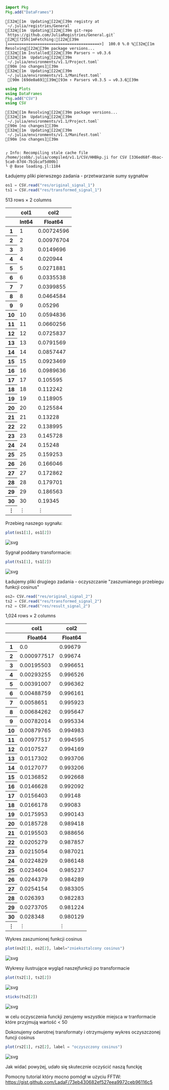 

```julia
import Pkg
Pkg.add("DataFrames")
```

    [32m[1m  Updating[22m[39m registry at `~/.julia/registries/General`
    [32m[1m  Updating[22m[39m git-repo `https://github.com/JuliaRegistries/General.git`
    [2K[?25h[1mFetching:[22m[39m [========================================>]  100.0 %.0 %[32m[1m Resolving[22m[39m package versions...
    [32m[1m Installed[22m[39m Parsers ─ v0.3.6
    [32m[1m  Updating[22m[39m `~/.julia/environments/v1.1/Project.toml`
    [90m [no changes][39m
    [32m[1m  Updating[22m[39m `~/.julia/environments/v1.1/Manifest.toml`
     [90m [69de0a69][39m[93m ↑ Parsers v0.3.5 ⇒ v0.3.6[39m



```julia
using Plots
using DataFrames
Pkg.add("CSV")
using CSV
```

    [32m[1m Resolving[22m[39m package versions...
    [32m[1m  Updating[22m[39m `~/.julia/environments/v1.1/Project.toml`
    [90m [no changes][39m
    [32m[1m  Updating[22m[39m `~/.julia/environments/v1.1/Manifest.toml`
    [90m [no changes][39m


    ┌ Info: Recompiling stale cache file /home/jcobb/.julia/compiled/v1.1/CSV/HHBkp.ji for CSV [336ed68f-0bac-5ca0-87d4-7b16caf5d00b]
    └ @ Base loading.jl:1184


Ładujemy pliki pierwszego zadania - przetwarzanie sumy sygnałów


```julia
os1 = CSV.read("res/original_signal_1")
ts1 = CSV.read("res/transformed_signal_1")
```




<table class="data-frame"><thead><tr><th></th><th> col1</th><th> col2</th></tr><tr><th></th><th>Int64</th><th>Float64</th></tr></thead><tbody><p>513 rows × 2 columns</p><tr><th>1</th><td>1</td><td>0.00724596</td></tr><tr><th>2</th><td>2</td><td>0.00976704</td></tr><tr><th>3</th><td>3</td><td>0.0149696</td></tr><tr><th>4</th><td>4</td><td>0.020944</td></tr><tr><th>5</th><td>5</td><td>0.0271881</td></tr><tr><th>6</th><td>6</td><td>0.0335538</td></tr><tr><th>7</th><td>7</td><td>0.0399855</td></tr><tr><th>8</th><td>8</td><td>0.0464584</td></tr><tr><th>9</th><td>9</td><td>0.05296</td></tr><tr><th>10</th><td>10</td><td>0.0594836</td></tr><tr><th>11</th><td>11</td><td>0.0660256</td></tr><tr><th>12</th><td>12</td><td>0.0725837</td></tr><tr><th>13</th><td>13</td><td>0.0791569</td></tr><tr><th>14</th><td>14</td><td>0.0857447</td></tr><tr><th>15</th><td>15</td><td>0.0923469</td></tr><tr><th>16</th><td>16</td><td>0.0989636</td></tr><tr><th>17</th><td>17</td><td>0.105595</td></tr><tr><th>18</th><td>18</td><td>0.112242</td></tr><tr><th>19</th><td>19</td><td>0.118905</td></tr><tr><th>20</th><td>20</td><td>0.125584</td></tr><tr><th>21</th><td>21</td><td>0.13228</td></tr><tr><th>22</th><td>22</td><td>0.138995</td></tr><tr><th>23</th><td>23</td><td>0.145728</td></tr><tr><th>24</th><td>24</td><td>0.15248</td></tr><tr><th>25</th><td>25</td><td>0.159253</td></tr><tr><th>26</th><td>26</td><td>0.166046</td></tr><tr><th>27</th><td>27</td><td>0.172862</td></tr><tr><th>28</th><td>28</td><td>0.179701</td></tr><tr><th>29</th><td>29</td><td>0.186563</td></tr><tr><th>30</th><td>30</td><td>0.19345</td></tr><tr><th>&vellip;</th><td>&vellip;</td><td>&vellip;</td></tr></tbody></table>



Przebieg naszego sygnału:


```julia
plot(os1[1], os1[2])
```




![svg](output_5_0.svg)



Sygnał poddany transformacie:


```julia
plot(ts1[1], ts1[2])
```




![svg](output_7_0.svg)



Ładujemy pliki drugiego zadania - oczyszczanie "zaszumianego przebiegu funkcji cosinus"


```julia
os2= CSV.read("res/original_signal_2")
ts2 = CSV.read("res/transformed_signal_2")
rs2 = CSV.read("res/result_signal_2")
```




<table class="data-frame"><thead><tr><th></th><th> col1</th><th> col2</th></tr><tr><th></th><th>Float64</th><th>Float64</th></tr></thead><tbody><p>1,024 rows × 2 columns</p><tr><th>1</th><td>0.0</td><td>0.99679</td></tr><tr><th>2</th><td>0.000977517</td><td>0.99674</td></tr><tr><th>3</th><td>0.00195503</td><td>0.996651</td></tr><tr><th>4</th><td>0.00293255</td><td>0.996526</td></tr><tr><th>5</th><td>0.00391007</td><td>0.996362</td></tr><tr><th>6</th><td>0.00488759</td><td>0.996161</td></tr><tr><th>7</th><td>0.0058651</td><td>0.995923</td></tr><tr><th>8</th><td>0.00684262</td><td>0.995647</td></tr><tr><th>9</th><td>0.00782014</td><td>0.995334</td></tr><tr><th>10</th><td>0.00879765</td><td>0.994983</td></tr><tr><th>11</th><td>0.00977517</td><td>0.994595</td></tr><tr><th>12</th><td>0.0107527</td><td>0.994169</td></tr><tr><th>13</th><td>0.0117302</td><td>0.993706</td></tr><tr><th>14</th><td>0.0127077</td><td>0.993206</td></tr><tr><th>15</th><td>0.0136852</td><td>0.992668</td></tr><tr><th>16</th><td>0.0146628</td><td>0.992092</td></tr><tr><th>17</th><td>0.0156403</td><td>0.99148</td></tr><tr><th>18</th><td>0.0166178</td><td>0.99083</td></tr><tr><th>19</th><td>0.0175953</td><td>0.990143</td></tr><tr><th>20</th><td>0.0185728</td><td>0.989418</td></tr><tr><th>21</th><td>0.0195503</td><td>0.988656</td></tr><tr><th>22</th><td>0.0205279</td><td>0.987857</td></tr><tr><th>23</th><td>0.0215054</td><td>0.987021</td></tr><tr><th>24</th><td>0.0224829</td><td>0.986148</td></tr><tr><th>25</th><td>0.0234604</td><td>0.985237</td></tr><tr><th>26</th><td>0.0244379</td><td>0.984289</td></tr><tr><th>27</th><td>0.0254154</td><td>0.983305</td></tr><tr><th>28</th><td>0.026393</td><td>0.982283</td></tr><tr><th>29</th><td>0.0273705</td><td>0.981224</td></tr><tr><th>30</th><td>0.028348</td><td>0.980129</td></tr><tr><th>&vellip;</th><td>&vellip;</td><td>&vellip;</td></tr></tbody></table>



Wykres zaszumionej funkcji cosinus


```julia
plot(os2[1], os2[2], label="znieksztalcony cosinus")
```




![svg](output_11_0.svg)



Wykresy ilustrujące wygląd naszejfunkcji po transformacie


```julia
plot(ts2[1], ts2[2])
```




![svg](output_13_0.svg)




```julia
sticks(ts2[2])
```




![svg](output_14_0.svg)



w celu oczysczenia funckji zerujemy wszystkie miejsca w tranformacie które przyjmują wartość < 50

Dokonujemy odwrotnej transformaty i otrzymujemy wykres oczyszczonej funcji cosinus


```julia
plot(rs2[1], rs2[2], label = "oczyszczony cosinus")
```




![svg](output_17_0.svg)



Jak widać powyżej, udało się skutecznie oczyścić naszą funckję

Pomocny tutorial który mocno pomógł w użyciu FFTW: https://gist.github.com/LadaF/73eb430682ef527eea9972ceb96116c5


```julia

```

